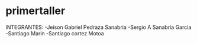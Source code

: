 # primertaller
INTEGRANTES:
-Jeison Gabriel Pedraza Sanabria
-Sergio A Sanabria Garcia
-Santiago Marin
-Santiago cortez Motoa
